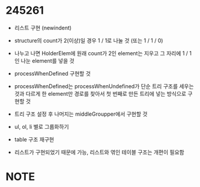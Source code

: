 # 245261

- 리스트 구현 (newindent)
 - structure의 count가 2(이상)일 경우 1 / 1로 나눌 것 (또는 1 / 1 / 0)
  - 나누고 나면 HolderElem에 원래 count가 2인 element는 지우고 그 자리에 1 / 1인 나눈 element를 넣을 것
 - processWhenDefined 구현할 것
  - processWhenDefined는 processWhenUndefined가 단순 트리 구조를 세우는 것과 다르게 한 element만 경로를 찾아서 첫 번째로 만든 트리에 넣는 방식으로 구현할 것
 - 트리 구조 설정 후 나머지는 middleGroupper에서 구현할 것
  - ul, ol, li 별로 그룹화하기

- table 구조 재구현
 - 리스트가 구현되었기 때문에 가능, 리스트와 엮인 테이블 구조는 개편이 필요함

 # NOTE

<!-- x> asf
x> asdfasdf
x asdf
xx asdf
xx* asdf
xxasdf

{
 m: 1
 s: [
 { t: cite, c: 0 },
 { t: cite, c: 0 },
 { t: indent, c: 0 },
 { t: indent, c: 1, s: [
  {t: indent, c: 0 }
  {t: list, c: 0, s: [
    {t: indent, c: 0 }
  ] }   
 ] }

 ]
}


x>xxx*asf
x>xasdfasdf
xasdf
xxasdf
xx*asdf
xxasdf


{
  m: 1
  s: [
    { t: cite, c: 0, s: [
      { t: list, c: 3 }
      { t: indent, c: 1 }
    ] }
    
    { t; indent, c: 0 }
    { t: indent, c: 1, s: [
      { t: indent, c: 0 }
      { t: list, c: 0, s: [
        { t: indent, c: 0 }
      ] }
    ] }
  ]
}

// 처리 안됨
>    *  asf
>          asdfasdf

// indent 처리됨
    *  asf
          asdfasdf

+++ ㄴㄴ 구분 없음 -->